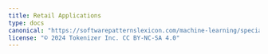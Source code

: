 ```yaml
---
title: Retail Applications
type: docs
canonical: "https://softwarepatternslexicon.com/machine-learning/specialized-applications/retail-applications"
license: "© 2024 Tokenizer Inc. CC BY-NC-SA 4.0"
---
```

